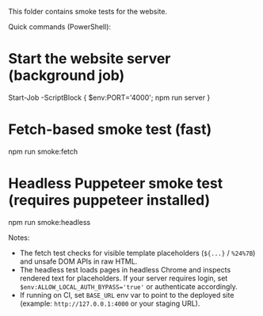 This folder contains smoke tests for the website.

Quick commands (PowerShell):

# Start the website server (background job)
Start-Job -ScriptBlock { $env:PORT='4000'; npm run server }

# Fetch-based smoke test (fast)
npm run smoke:fetch

# Headless Puppeteer smoke test (requires puppeteer installed)
npm run smoke:headless

Notes:
- The fetch test checks for visible template placeholders (`${...}` / `%24%7B`) and unsafe DOM APIs in raw HTML.
- The headless test loads pages in headless Chrome and inspects rendered text for placeholders. If your server requires login, set `$env:ALLOW_LOCAL_AUTH_BYPASS='true'` or authenticate accordingly.
- If running on CI, set `BASE_URL` env var to point to the deployed site (example: `http://127.0.0.1:4000` or your staging URL).
